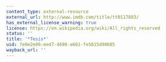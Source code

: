 ```yaml
---
content_type: external-resource
external_url: http://www.imdb.com/title/tt0117883/
has_external_license_warning: true
license: https://en.wikipedia.org/wiki/All_rights_reserved
status: ''
title: '*Tesis*'
uid: 7e0e2e86-eed7-4690-a661-fe5815d90685
wayback_url: ''
---
```

